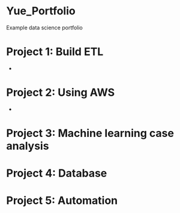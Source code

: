 # Yue_Portfolio
Example data science portfolio

# Project 1: Build ETL
* 

# Project 2: Using AWS
*

# Project 3: Machine learning case analysis

# Project 4: Database

# Project 5: Automation 

